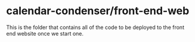 # calendar-condenser/front-end-web
This is the folder that contains all of the code to be deployed to the front end website once we start one.
